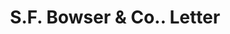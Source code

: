 ---
doi: 10.7916/D8X07K1J
date_other: '1905'
date_other_textual: '1905'
form: correspondence
genre:
- Letters (correspondence)
name:
- S.F. Bowser & Co.
object_in_context_url: https://biggert.cul.columbia.edu/items/view/ave_biggert_00448
subject_hierarchical_geographic:
- Boston, Massachusetts, United States
subject_name:
- S.F. Bowser & Co.
title: S.F. Bowser & Co.. Letter
sort_title: S.F. Bowser & Co.. Letter
call_number: ave_biggert_00448
coordinates:
- 42.35805555555556,-71.06361111111111
pid: ave_biggert_00448
identifiers: ave_biggert_00448
permalink: /biggert/ave_biggert_00448/
layout: iiif-image-page
---